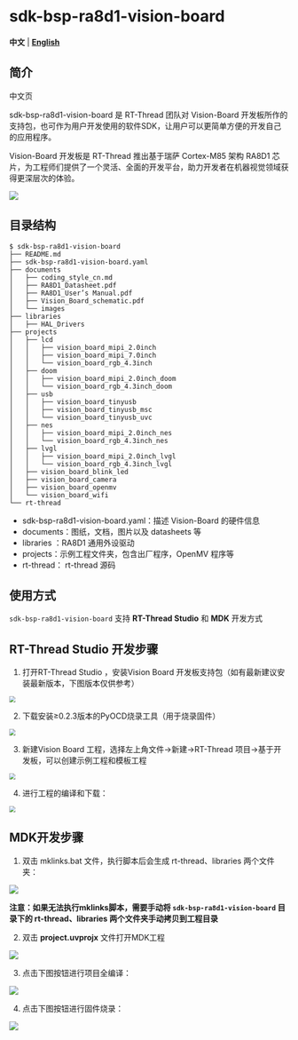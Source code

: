 # sdk-bsp-ra8d1-vision-board

**中文** | [**English**](./README.md)

## 简介

中文页

sdk-bsp-ra8d1-vision-board 是 RT-Thread 团队对 Vision-Board 开发板所作的支持包，也可作为用户开发使用的软件SDK，让用户可以更简单方便的开发自己的应用程序。

Vision-Board 开发板是 RT-Thread 推出基于瑞萨 Cortex-M85 架构 RA8D1 芯片，为工程师们提供了一个灵活、全面的开发平台，助力开发者在机器视觉领域获得更深层次的体验。

![](documents/images/big.png)

## 目录结构

```
$ sdk-bsp-ra8d1-vision-board
├── README.md
├── sdk-bsp-ra8d1-vision-board.yaml
├── documents
│   ├── coding_style_cn.md
│   ├── RA8D1_Datasheet.pdf
│   ├── RA8D1_User’s Manual.pdf
│   ├── Vision_Board_schematic.pdf
│   └── images
├── libraries
│   ├── HAL_Drivers
├── projects
│   ├── lcd
│   │   ├── vision_board_mipi_2.0inch
│   │   ├── vision_board_mipi_7.0inch
│   │   └── vision_board_rgb_4.3inch
│   ├── doom
│   │   ├── vision_board_mipi_2.0inch_doom
│   │   └── vision_board_rgb_4.3inch_doom
│   ├── usb
│   │   ├── vision_board_tinyusb
│   │   ├── vision_board_tinyusb_msc
│   │   └── vision_board_tinyusb_uvc
│   ├── nes
│   │   ├── vision_board_mipi_2.0inch_nes
│   │   └── vision_board_rgb_4.3inch_nes
│   ├── lvgl
│   │   ├── vision_board_mipi_2.0inch_lvgl
│   │   └── vision_board_rgb_4.3inch_lvgl
│   ├── vision_board_blink_led
│   ├── vision_board_camera
│   ├── vision_board_openmv
│   └── vision_board_wifi
└── rt-thread
```

- sdk-bsp-ra8d1-vision-board.yaml：描述 Vision-Board 的硬件信息
- documents：图纸，文档，图片以及 datasheets 等
- libraries ：RA8D1 通用外设驱动
- projects：示例工程文件夹，包含出厂程序，OpenMV 程序等
- rt-thread： rt-thread 源码

## 使用方式

`sdk-bsp-ra8d1-vision-board` 支持 **RT-Thread Studio** 和 **MDK** 开发方式

## **RT-Thread Studio 开发步骤**

1. 打开RT-Thread Studio ，安装Vision Board 开发板支持包（如有最新建议安装最新版本，下图版本仅供参考）

<img src="documents/figures/studio1.png" style="zoom:70%;" />

2. 下载安装≥0.2.3版本的PyOCD烧录工具（用于烧录固件）

<img src="documents/figures/studio2.png" style="zoom:70%;" />

3. 新建Vision Board 工程，选择左上角文件->新建->RT-Thread 项目->基于开发板，可以创建示例工程和模板工程

<img src="documents/figures/studio3.png" style="zoom:70%;" />

4. 进行工程的编译和下载：

<img src="documents/figures/studio4.png" style="zoom:70%;" />

## MDK开发步骤

1. 双击 mklinks.bat 文件，执行脚本后会生成 rt-thread、libraries 两个文件夹：

![](documents/figures/mklinks.png)

**注意：如果无法执行mklinks脚本，需要手动将 `sdk-bsp-ra8d1-vision-board` 目录下的 rt-thread、libraries 两个文件夹手动拷贝到工程目录**

2. 双击 **project.uvprojx** 文件打开MDK工程

![](documents/figures/uvprojx.png)

3. 点击下图按钮进行项目全编译：

![](documents/figures/build.png)

4. 点击下图按钮进行固件烧录：

![](documents/figures/download.png)

